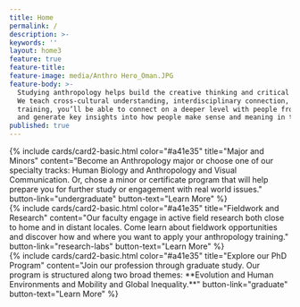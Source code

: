```yaml
---
title: Home
permalink: /
description: >-
keywords: ''
layout: home3
feature: true
feature-title: 
feature-image: media/Anthro Hero_Oman.JPG
feature-body: >-
  Studying anthropology helps build the creative thinking and critical analysis needed to solve complex problems. 
  We teach cross-cultural understanding, interdisciplinary connection, computational and analytical skills. With our 
  training, you’ll be able to connect on a deeper level with people from many linguistic and geographical backgrounds, 
  and generate key insights into how people make sense and meaning in their worlds. 
published: true
---
```


<div class="row row-wide">
  <div class="col m12 l4">{% include cards/card2-basic.html
    color="#a41e35"
    title="Major and Minors"
    content="Become an Anthropology major or choose one of our specialty tracks: Human Biology and Anthropology and Visual Communication. Or, chose a minor or certificate program that will help prepare you for further study or engagement with real world issues."
    button-link="undergraduate"
    button-text="Learn More" %}
  </div>
  <div class="row row-wide">
    <div class="col m12 l4">{% include cards/card2-basic.html
      color="#a41e35"
      title="Fieldwork and Research"
      content="Our faculty engage in active field research both close to home and in distant locales. Come learn about fieldwork opportunities and discover how and where you want to apply your anthropology training."
      button-link="research-labs"
      button-text="Learn More" %}
    </div>
    <div class="row row-wide">
      <div class="col m12 l4">{% include cards/card2-basic.html
        color="#a41e35"
        title="Explore our PhD Program"
        content="Join our profession through graduate study. Our program is structured along two broad themes: **Evolution and Human Environments and Mobility and Global Inequality.**"
        button-link="graduate"
        button-text="Learn More" %}
      </div>
</div>
